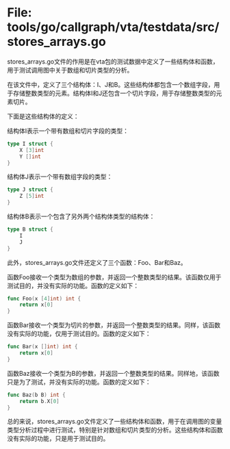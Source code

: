 # File: tools/go/callgraph/vta/testdata/src/stores_arrays.go

stores_arrays.go文件的作用是在vta包的测试数据中定义了一些结构体和函数，用于测试调用图中关于数组和切片类型的分析。

在该文件中，定义了三个结构体：I、J和B。这些结构体都包含一个数组字段，用于存储整数类型的元素。结构体I和J还包含一个切片字段，用于存储整数类型的元素切片。

下面是这些结构体的定义：

结构体I表示一个带有数组和切片字段的类型：

```go
type I struct {
    X [3]int
    Y []int
}
```

结构体J表示一个带有数组字段的类型：

```go
type J struct {
    Z [5]int
}
```

结构体B表示一个包含了另外两个结构体类型的结构体：

```go
type B struct {
    I
    J
}
```

此外，stores_arrays.go文件还定义了三个函数：Foo、Bar和Baz。

函数Foo接收一个类型为数组的参数，并返回一个整数类型的结果。该函数仅用于测试目的，并没有实际的功能。函数的定义如下：

```go
func Foo(x [4]int) int {
    return x[0]
}
```

函数Bar接收一个类型为切片的参数，并返回一个整数类型的结果。同样，该函数没有实际的功能，仅用于测试目的。函数的定义如下：

```go
func Bar(x []int) int {
    return x[0]
}
```

函数Baz接收一个类型为B的参数，并返回一个整数类型的结果。同样地，该函数只是为了测试，并没有实际的功能。函数的定义如下：

```go
func Baz(b B) int {
    return b.X[0]
}
```

总的来说，stores_arrays.go文件定义了一些结构体和函数，用于在调用图的变量类型分析过程中进行测试，特别是针对数组和切片类型的分析。这些结构体和函数没有实际的功能，只是用于测试目的。

